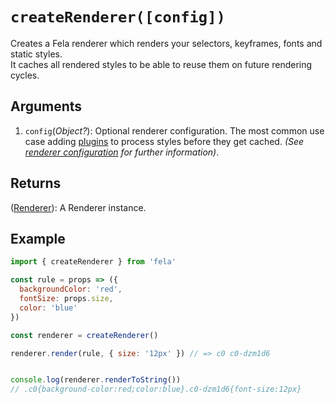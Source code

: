 # `createRenderer([config])`

Creates a Fela renderer which renders your selectors, keyframes, fonts and static styles.<br>
It caches all rendered styles to be able to reuse them on future rendering cycles.<br>

## Arguments
1. `config`(*Object?*): Optional renderer configuration. The most common use case adding [plugins](../advanced/Plugins.md) to process styles before they get cached. *(See [renderer configuration](Renderer.md#configuration) for further information)*.

## Returns
([Renderer](Renderer.md)): A Renderer instance.

## Example

```javascript
import { createRenderer } from 'fela'

const rule = props => ({
  backgroundColor: 'red',
  fontSize: props.size,
  color: 'blue'
})

const renderer = createRenderer()

renderer.render(rule, { size: '12px' }) // => c0 c0-dzm1d6


console.log(renderer.renderToString())
// .c0{background-color:red;color:blue}.c0-dzm1d6{font-size:12px}
```
